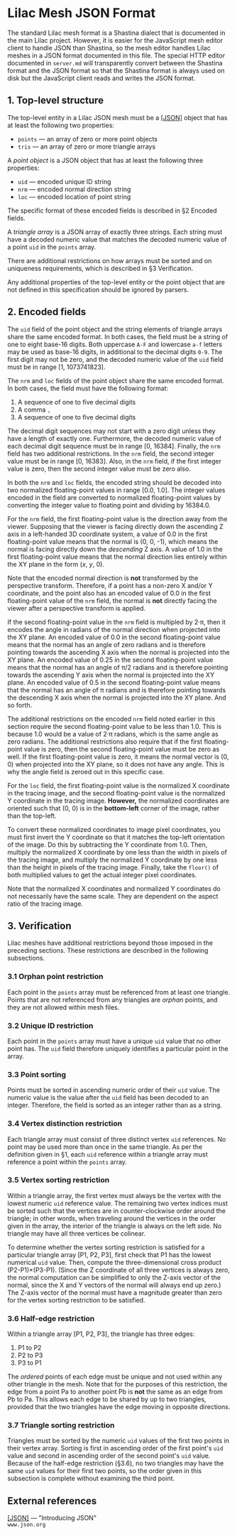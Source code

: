 # Lilac Mesh JSON Format

The standard Lilac mesh format is a Shastina dialect that is documented in the main Lilac project.  However, it is easier for the JavaScript mesh editor client to handle JSON than Shastina, so the mesh editor handles Lilac meshes in a JSON format documented in this file.  The special HTTP editor documented in `server.md` will transparently convert between the Shastina format and the JSON format so that the Shastina format is always used on disk but the JavaScript client reads and writes the JSON format.

## 1. Top-level structure

The top-level entity in a Lilac JSON mesh must be a [\[JSON\]][json] object that has at least the following two properties:

* `points` &mdash; an array of zero or more point objects
* `tris` &mdash; an array of zero or more triangle arrays

A _point object_ is a JSON object that has at least the following three properties:

* `uid` &mdash; encoded unique ID string
* `nrm` &mdash; encoded normal direction string
* `loc` &mdash; encoded location of point string

The specific format of these encoded fields is described in &sect;2 Encoded fields.

A _triangle array_ is a JSON array of exactly three strings.  Each string must have a decoded numeric value that matches the decoded numeric value of a point `uid` in the `points` array.

There are additional restrictions on how arrays must be sorted and on uniqueness requirements, which is described in &sect;3 Verification.

Any additional properties of the top-level entity or the point object that are not defined in this specification should be ignored by parsers.

## 2. Encoded fields

The `uid` field of the point object and the string elements of triangle arrays share the same encoded format.  In both cases, the field must be a string of one to eight base-16 digits.  Both uppercase `A-F` and lowercase `a-f` letters may be used as base-16 digits, in additional to the decimal digits `0-9`.  The first digit may not be zero, and the decoded numeric value of the `uid` field must be in range \[1, 1073741823\].

The `nrm` and `loc` fields of the point object share the same encoded format.  In both cases, the field must have the following format:

1. A sequence of one to five decimal digits
2. A comma `,`
3. A sequence of one to five decimal digits

The decimal digit sequences may not start with a zero digit unless they have a length of exactly one.  Furthermore, the decoded numeric value of each decimal digit sequence must be in range \[0, 16384\].  Finally, the `nrm` field has two additional restrictions.  In the `nrm` field, the second integer value must be in range \[0, 16383\].  Also, in the `nrm` field, if the first integer value is zero, then the second integer value must be zero also.

In both the `nrm` and `loc` fields, the encoded string should be decoded into two normalized floating-point values in range \[0.0, 1.0\].  The integer values encoded in the field are converted to normalized floating-point values by converting the integer value to floating point and dividing by 16384.0.

For the `nrm` field, the first floating-point value is the direction away from the viewer.  Supposing that the viewer is facing directly down the ascending Z axis in a left-handed 3D coordinate system, a value of 0.0 in the first floating-point value means that the normal is (0, 0, -1), which means the normal is facing directly down the _descending_ Z axis.  A value of 1.0 in the first floating-point value means that the normal direction lies entirely within the XY plane in the form (_x_, _y_, 0).

Note that the encoded normal direction is __not__ transformed by the perspective transform.  Therefore, if a point has a non-zero X and/or Y coordinate, and the point also has an encoded value of 0.0 in the first floating-point value of the `nrm` field, the normal is __not__ directly facing the viewer after a perspective transform is applied.

If the second floating-point value in the `nrm` field is multipled by 2&middot;&pi;, then it encodes the angle in radians of the normal direction when projected into the XY plane.  An encoded value of 0.0 in the second floating-point value means that the normal has an angle of zero radians and is therefore pointing towards the ascending X axis when the normal is projected into the XY plane.  An encoded value of 0.25 in the second floating-point value means that the normal has an angle of &pi;/2 radians and is therefore pointing towards the ascending Y axis when the normal is projected into the XY plane.  An encoded value of 0.5 in the second floating-point value means that the normal has an angle of &pi; radians and is therefore pointing towards the descending X axis when the normal is projected into the XY plane.  And so forth.

The additional restrictions on the encoded `nrm` field noted earlier in this section require the second floating-point value to be less than 1.0.  This is because 1.0 would be a value of 2&middot;&pi; radians, which is the same angle as zero radians.  The additional restrictions also require that if the first floating-point value is zero, then the second floating-point value must be zero as well.  If the first floating-point value is zero, it means the normal vector is (0, 0) when projected into the XY plane, so it does not have any angle.  This is why the angle field is zeroed out in this specific case.

For the `loc` field, the first floating-point value is the normalized X coordinate in the tracing image, and the second floating-point value is the normalized Y coordinate in the tracing image.  __However,__ the normalized coordinates are oriented such that (0, 0) is in the __bottom-left__ corner of the image, rather than the top-left.

To convert these normalized coordinates to image pixel coordinates, you must first invert the Y coordinate so that it matches the top-left orientation of the image.  Do this by subtracting the Y coordinate from 1.0.  Then, multiply the normalized X coordinate by one less than the width in pixels of the tracing image, and multiply the normalized Y coordinate by one less than the height in pixels of the tracing image.  Finally, take the `floor()` of both multiplied values to get the actual integer pixel coordinates.

Note that the normalized X coordinates and normalized Y coordinates do not necessarily have the same scale.  They are dependent on the aspect ratio of the tracing image.

## 3. Verification

Lilac meshes have additional restrictions beyond those imposed in the preceding sections.  These restrictions are described in the following subsections.

### 3.1 Orphan point restriction

Each point in the `points` array must be referenced from at least one triangle.  Points that are not referenced from any triangles are _orphan_ points, and they are not allowed within mesh files.

### 3.2 Unique ID restriction

Each point in the `points` array must have a unique `uid` value that no other point has.  The `uid` field therefore uniquely identifies a particular point in the array.

### 3.3 Point sorting

Points must be sorted in ascending numeric order of their `uid` value.  The numeric value is the value after the `uid` field has been decoded to an integer.  Therefore, the field is sorted as an integer rather than as a string.

### 3.4 Vertex distinction restriction

Each triangle array must consist of three distinct vertex `uid` references.  No point may be used more than once in the same triangle.  As per the definition given in &sect;1, each `uid` reference within a triangle array must reference a point within the `points` array.

### 3.5 Vertex sorting restriction

Within a triangle array, the first vertex must always be the vertex with the lowest numeric `uid` reference value.  The remaining two vertex indices must be sorted such that the vertices are in counter-clockwise order around the triangle; in other words, when traveling around the vertices in the order given in the array, the interior of the triangle is always on the left side.  No triangle may have all three vertices be colinear.

To determine whether the vertex sorting restriction is satisfied for a particular triangle array \[P1, P2, P3\], first check that P1 has the lowest numerical `uid` value.  Then, compute the three-dimensional cross product (P2-P1)&times;(P3-P1).  (Since the Z coordinate of all three vertices is always zero, the normal computation can be simplified to only the Z-axis vector of the normal, since the X and Y vectors of the normal will always end up zero.)  The Z-axis vector of the normal must have a magnitude greater than zero for the vertex sorting restriction to be satisfied.

### 3.6 Half-edge restriction

Within a triangle array \[P1, P2, P3\], the triangle has three edges:

1. P1 to P2
2. P2 to P3
3. P3 to P1

The _ordered_ points of each edge must be unique and not used within any other triangle in the mesh.  Note that for the purposes of this restriction, the edge from a point Pa to another point Pb is __not__ the same as an edge from Pb to Pa.  This allows each edge to be shared by up to two triangles, provided that the two triangles have the edge moving in opposite directions.

### 3.7 Triangle sorting restriction

Triangles must be sorted by the numeric `uid` values of the first two points in their vertex array.  Sorting is first in ascending order of the first point's `uid` value and second in ascending order of the second point's `uid` value.  Because of the half-edge restriction (&sect;3.6), no two triangles may have the same `uid` values for their first two points, so the order given in this subsection is complete without examining the third point.

## External references

[\[JSON\]][json] &mdash; "Introducing JSON"\
`www.json.org`

[json]: https://www.json.org/
